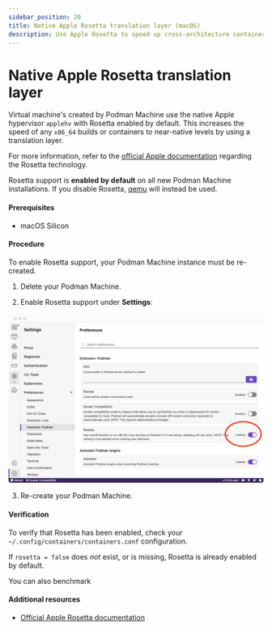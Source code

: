 ```yaml
---
sidebar_position: 20
title: Native Apple Rosetta translation layer (macOS)
description: Use Apple Rosetta to speed up cross-architecture containers
---
```


# Native Apple Rosetta translation layer

Virtual machine's created by Podman Machine use the native Apple hypervisor `applehv` with Rosetta enabled by default. This increases the speed of any `x86_64` builds or containers to near-native levels by using a translation layer.

For more information, refer to the [official Apple documentation](https://developer.apple.com/documentation/virtualization/running_intel_binaries_in_linux_vms_with_rosetta) regarding the Rosetta technology.

Rosetta support is **enabled by default** on all new Podman Machine installations. If you disable Rosetta, [qemu](https://www.qemu.org/) will instead be used.

#### Prerequisites

- macOS Silicon

#### Procedure

To enable Rosetta support, your Podman Machine instance must be re-created.

1. Delete your Podman Machine.

2. Enable Rosetta support under **Settings**:

![rosetta](img/rosetta.png)

3. Re-create your Podman Machine.

#### Verification

To verify that Rosetta has been enabled, check your `~/.config/containers/containers.conf` configuration.

If `rosetta = false` does _not_ exist, or is missing, Rosetta is already enabled by default.

You can also benchmark

#### Additional resources

- [Official Apple Rosetta documentation](https://developer.apple.com/documentation/virtualization/running_intel_binaries_in_linux_vms_with_rosetta)
